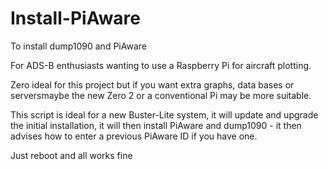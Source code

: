 # Install-PiAware
To install dump1090 and PiAware

For ADS-B enthusiasts wanting to use a Raspberry Pi for aircraft plotting.

Zero ideal for this project but if you want extra graphs, data bases or serversmaybe the new Zero 2
or a conventional Pi may be more suitable.

This script is ideal for a new Buster-Lite system, it will update and upgrade the initial installation,
it will then install PiAware and dump1090 - it then advises how to enter a previous PiAware ID if you have one.

Just reboot and all works fine


